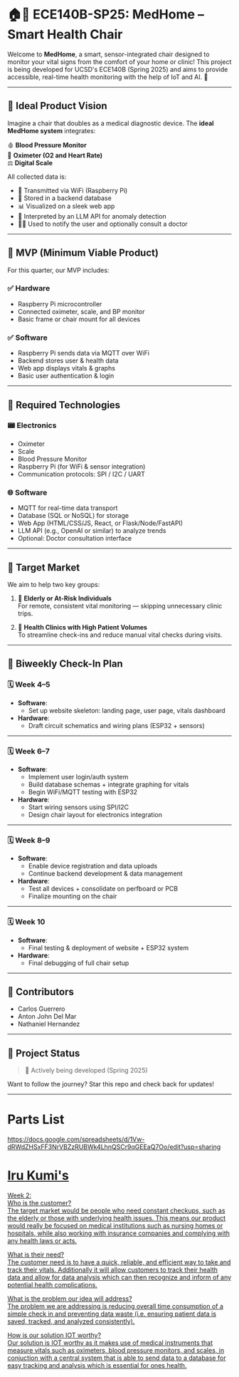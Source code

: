# 🏠💉 ECE140B-SP25: MedHome – Smart Health Chair

Welcome to **MedHome**, a smart, sensor-integrated chair designed to monitor your vital signs from the comfort of your home or clinic! This project is being developed for UCSD's ECE140B (Spring 2025) and aims to provide accessible, real-time health monitoring with the help of IoT and AI. 🚀

---

## 🌟 Ideal Product Vision

Imagine a chair that doubles as a medical diagnostic device. The **ideal MedHome system** integrates:

🩸 **Blood Pressure Monitor**  
🧠 **Oximeter (O2 and Heart Rate)**  
⚖️ **Digital Scale**  

All collected data is:

- 📡 Transmitted via WiFi (Raspberry Pi)
- 💽 Stored in a backend database
- 📊 Visualized on a sleek web app
- 🧠 Interpreted by an LLM API for anomaly detection
- 👨‍⚕️ Used to notify the user and optionally consult a doctor

---

## 🔨 MVP (Minimum Viable Product)

For this quarter, our MVP includes:

### ✅ Hardware
- Raspberry Pi microcontroller
- Connected oximeter, scale, and BP monitor
- Basic frame or chair mount for all devices

### ✅ Software
- Raspberry Pi sends data via MQTT over WiFi
- Backend stores user & health data
- Web app displays vitals & graphs
- Basic user authentication & login

---

## 🧰 Required Technologies

### 📟 Electronics
- Oximeter
- Scale
- Blood Pressure Monitor
- Raspberry Pi (for WiFi & sensor integration)
- Communication protocols: SPI / I2C / UART

### 🌐 Software
- MQTT for real-time data transport
- Database (SQL or NoSQL) for storage
- Web App (HTML/CSS/JS, React, or Flask/Node/FastAPI)
- LLM API (e.g., OpenAI or similar) to analyze trends
- Optional: Doctor consultation interface

---

## 🎯 Target Market

We aim to help two key groups:

1. 👵 **Elderly or At-Risk Individuals**  
   For remote, consistent vital monitoring — skipping unnecessary clinic trips.

2. 🏥 **Health Clinics with High Patient Volumes**  
   To streamline check-ins and reduce manual vital checks during visits.

---

## 📆 Biweekly Check-In Plan

### 🗓️ Week 4–5
- **Software**:  
  - Set up website skeleton: landing page, user page, vitals dashboard  
- **Hardware**:  
  - Draft circuit schematics and wiring plans (ESP32 + sensors)

---

### 🗓️ Week 6–7
- **Software**:  
  - Implement user login/auth system  
  - Build database schemas + integrate graphing for vitals  
  - Begin WiFi/MQTT testing with ESP32  
- **Hardware**:  
  - Start wiring sensors using SPI/I2C  
  - Design chair layout for electronics integration

---

### 🗓️ Week 8–9
- **Software**:  
  - Enable device registration and data uploads  
  - Continue backend development & data management  
- **Hardware**:  
  - Test all devices + consolidate on perfboard or PCB  
  - Finalize mounting on the chair

---

### 🗓️ Week 10
- **Software**:  
  - Final testing & deployment of website + ESP32 system  
- **Hardware**:  
  - Final debugging of full chair setup  

---

## 🙌 Contributors

- Carlos Guerrero  
- Anton John Del Mar
- Nathaniel Hernandez

---

## 📌 Project Status

> 🚧 Actively being developed (Spring 2025)

Want to follow the journey? Star this repo and check back for updates!

---

# Parts List
<a href = "https://docs.google.com/spreadsheets/d/1Vw-dRWdZHSxFF3NrVBZzRUBWk4LhnQSCr9qGEEaQ7Oo/edit?usp=sharing" target = "_blank">
https://docs.google.com/spreadsheets/d/1Vw-dRWdZHSxFF3NrVBZzRUBWk4LhnQSCr9qGEEaQ7Oo/edit?usp=sharing 

# Iru Kumi's
Week 2: <br>
Who is the customer? <br>
The target market would be people who need constant checkups, such as the elderly or those with underlying health issues. This means our product would really be focused on medical institutions such as nursing homes or hospitals, while also working with insurance companies and complying with any health laws or acts.  <br>

What is their need? <br>
The customer need is to have a quick, reliable, and efficient way to take and track their vitals. Additionally it will allow customers to track their health data and allow for data analysis which can then recognize and inform of any potential health complications. <br>

What is the problem our idea will address? <br>
The problem we are addressing is reducing overall time consumption of a simple check in and preventing data waste (i.e. ensuring patient data is saved, tracked, and analyzed consistently). <br>

How is our solution IOT worthy? <br>
Our solution is IOT worthy as it makes use of medical instruments that measure vitals such as oximeters, blood pressure monitors, and scales, in conjuction with a central system that is able to send data to a database for easy tracking and analysis which is essential for ones health. <br>


